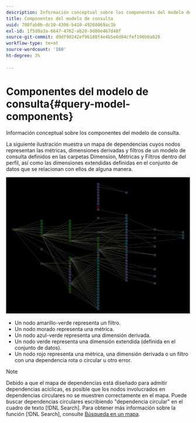 ```yaml
---
description: Información conceptual sobre los componentes del modelo de consulta.
title: Componentes del modelo de consulta
uuid: 708fab0b-dc10-4306-b410-49268069ac3b
exl-id: 1f5d0a3a-6647-4762-ab20-9d80e467d48f
source-git-commit: d9df90242ef96188f4e4b5e6d04cfef196b0a628
workflow-type: tm+mt
source-wordcount: '160'
ht-degree: 3%

---
```


# Componentes del modelo de consulta{#query-model-components}

Información conceptual sobre los componentes del modelo de consulta.

La siguiente ilustración muestra un mapa de dependencias cuyos nodos representan las métricas, dimensiones derivadas y filtros de un modelo de consulta definidos en las carpetas Dimension, Métricas y Filtros dentro del perfil, así como las dimensiones extendidas definidas en el conjunto de datos que se relacionan con ellos de alguna manera.

![](assets/vis_DependencyMap_QueryModel.png)

* Un nodo amarillo-verde representa un filtro.
* Un nodo morado representa una métrica.
* Un nodo azul-verde representa una dimensión derivada.
* Un nodo verde representa una dimensión extendida (definida en el conjunto de datos).
* Un nodo rojo representa una métrica, una dimensión derivada o un filtro con una dependencia rota o circular u otro error.

>[!NOTE]
>
>Debido a que el mapa de dependencias está diseñado para admitir dependencias acíclicas, es posible que los nodos involucrados en dependencias circulares no se muestren correctamente en el mapa. Puede buscar dependencias circulares escribiendo &quot;dependencia circular&quot; en el cuadro de texto [!DNL Search]. Para obtener más información sobre la función [!DNL Search], consulte [Búsqueda en un mapa](../../../../../home/c-get-started/c-admin-intrf/c-dataset-mgrs/c-dep-maps/t-srch-map.md#task-a1e7065a538d46c78a7d28676d880dfb).

